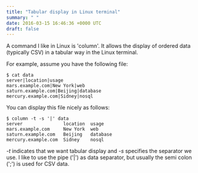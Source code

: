 ```yaml
---
title: "Tabular display in Linux terminal"
summary: " "
date: 2016-03-15 16:46:36 +0000 UTC
draft: false
---
```

A command I like in Linux is 'column'. It allows the display of ordered data (typically CSV) in a tabular way in the Linux terminal.

For example, assume you have the following file:
<pre><code>$ cat data
server|location|usage
mars.example.com|New York|web
saturn.example.com|Beijing|database
mercury.example.com|Sidney|nosql
</code></pre>
You can display this file nicely as follows:
<pre><code>$ column -t -s '|' data
server               location  usage
mars.example.com     New York  web
saturn.example.com   Beijing   database
mercury.example.com  Sidney    nosql
</code></pre>
<em>-t</em> indicates that we want tabular display and <em>-s</em> specifies the separator we use. I like to use the pipe ('|') as data separator, but usually the semi colon (';') is used for CSV data.
